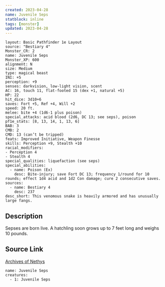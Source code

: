```yaml
---
created: 2023-04-28
name: Juvenile Seps
statblock: inline
tags: [monster]
updated: 2023-04-28
---
```

```statblock
layout: Basic Pathfinder 1e Layout
source: "Bestiary 4"
Monster_CR: 2
name: Juvenile Seps
Monster_XP: 600
alignment: N
size: Medium
type: magical beast
INI: +5
perception: +9
senses: darkvision, low-light vision, scent
AC: 16, touch 11, flat-footed 15 (dex +1, natural +5)
HP: 22
hit_dice: 3d10+6
saves: Fort +5, Ref +4, Will +2
speed: 20 ft.
melee: bite +4 (1d6-1 plus poison)
special_attacks: acid blood (2d6, DC 13; see seps), poison
pf1e_stats: [8, 13, 14, 1, 13, 6]
BAB: 3
CMB: 2
CMD: 13 (can’t be tripped)
feats: Improved Initiative, Weapon Finesse
skills: Perception +9, Stealth +10
racial_modifiers:
- Perception 4
- Stealth 4
special_qualities: liquefaction (see seps)
special_abilities:
  - name: Poison (Ex)
    desc: Bite-injury; save Fort DC 13; frequency 1/round for 10 rounds; effect 1d4 acid and 1d2 Con damage; cure 2 consecutive saves.
sources:
  - name: Bestiary 4
    desc: 237
desc_short: This venomous snake is heavily armored and has unusually large fangs.
```
## Description
Sepses are born live. A hatchling soon grows up to 7 feet long and weighs 10 pounds.
## Source Link
[Archives of Nethys](https://aonprd.com/MonsterDisplay.aspx?ItemName=Juvenile%20Seps)
```encounter-table
name: Juvenile Seps
creatures:
  - 1: Juvenile Seps
```
